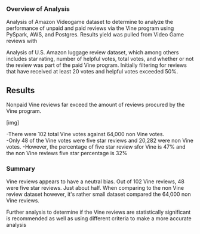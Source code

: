 ### Overview of Analysis

Analysis of Amazon Videogame dataset to determine to analyze the performance of unpaid and paid reviews via the Vine program using PySpark, AWS, and Postgres.  Results yield was pulled from Video Game reviews with

Analysis of U.S. Amazon luggage review dataset, which among others includes star rating, number of helpful votes, total votes, and whether or not the review was part of the paid Vine program. Initially filtering for reviews that have received at least 20 votes and helpful votes exceeded 50%.

## Results

Nonpaid Vine reviews far exceed the amount of reviews procured by the Vine program.

[img]

-There were 102 total Vine votes against 64,000 non Vine votes.  
-Only 48 of the Vine votes were five star reviews and 20,282 were non Vine votes.
-However, the percentage of five star review sfor Vine is 47% and the non Vine reviews five star percentage is 32%

### Summary

Vine reviews appears to have a neutral bias. Out of 102 Vine reviews, 48 were five star reviews. Just about half.  When comparing to the non Vine review dataset however, it's rather small dataset compared the 64,000 non Vine reviews. 

Further analysis to determine if the Vine reviews are statistically significant is recommended as well as using different criteria to make a more accurate analysis  